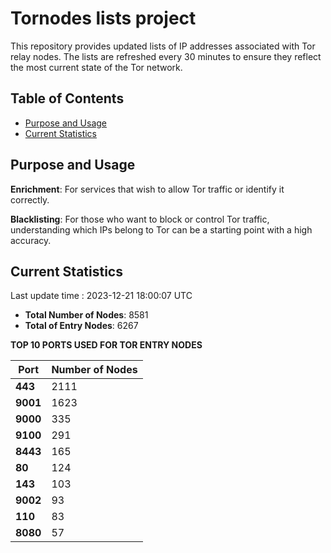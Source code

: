 # Tornodes lists project

This repository provides updated lists of IP addresses associated with Tor relay nodes. The lists are refreshed every 30 minutes to ensure they reflect the most current state of the Tor network.

## Table of Contents

- [Purpose and Usage](#purpose-and-usage)
- [Current Statistics](#current-statistics)


## Purpose and Usage

**Enrichment**: For services that wish to allow Tor traffic or identify it correctly.

**Blacklisting**: For those who want to block or control Tor traffic, understanding which IPs belong to Tor can be a starting point with a high accuracy.

## Current Statistics

Last update time : 2023-12-21 18:00:07 UTC

- **Total Number of Nodes**: 8581
- **Total of Entry Nodes**: 6267

**TOP 10 PORTS USED FOR TOR ENTRY NODES**

| **Port** | **Number of Nodes** |
|------|-----------------|
| **443**   | 2111  |
| **9001**   | 1623  |
| **9000**   | 335  |
| **9100**   | 291  |
| **8443**   | 165  |
| **80**   | 124  |
| **143**   | 103  |
| **9002**   | 93  |
| **110**   | 83  |
| **8080**   | 57  |

